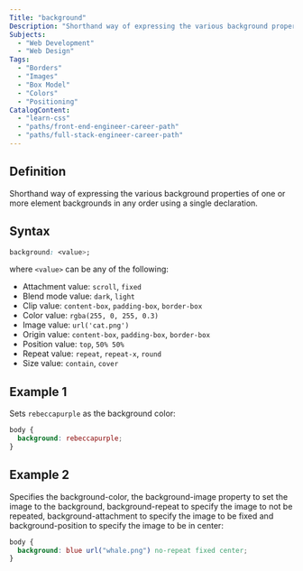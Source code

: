 ```yaml
---
Title: "background"
Description: "Shorthand way of expressing the various background properties of one or more element backgrounds in any order using a single declaration."
Subjects:
  - "Web Development"
  - "Web Design"
Tags:
  - "Borders"
  - "Images"
  - "Box Model"
  - "Colors"
  - "Positioning"
CatalogContent:
  - "learn-css"
  - "paths/front-end-engineer-career-path"
  - "paths/full-stack-engineer-career-path"
---
```


## Definition

Shorthand way of expressing the various background properties of one or more element backgrounds in any order using a single declaration.

## Syntax

```css
background: <value>;
```

where `<value>` can be any of the following:

- Attachment value: `scroll`, `fixed`
- Blend mode value: `dark`, `light`
- Clip value: `content-box`, `padding-box`, `border-box`
- Color value: `rgba(255, 0, 255, 0.3)`
- Image value: `url('cat.png')`
- Origin value: `content-box`, `padding-box`, `border-box`
- Position value: `top`, `50% 50%`
- Repeat value: `repeat`, `repeat-x`, `round`
- Size value: `contain`, `cover`

## Example 1

Sets `rebeccapurple` as the background color:

```css
body {
  background: rebeccapurple;
}
```

## Example 2

Specifies the background-color, the background-image property to set the image to the background, background-repeat to specify the image to not be repeated, background-attachment to specify the image to be fixed and background-position to specify the image to be in center:

```css
body {
  background: blue url("whale.png") no-repeat fixed center;
}
```
